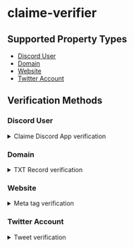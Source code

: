 # claime-verifier

## Supported Property Types

- [Discord User](#Discord%20AUser)
- [Domain](#Domain)
- [Website](#Website)
- [Twitter Account](#Twitter%20Account)

## Verification Methods

### Discord User

<details><summary>Claime Discord App verification</summary>
<br/>

Claims of this type are only available for [the Claime discord app](discord).

##### Evidence format

None.

##### Claim format

- `propertyType`: `Discord User ID`
- `propertyId`: `${your_discord_user_id}`
- `evidence`: `(blank)`
- `method`: `Claime Discord App`

example:

```json
{
  "propertyType": "Discord User ID",
  "propertyId": "000000000000000000",
  "Method": "Claime Discord App"
}
```

</details>

### Domain

<details><summary>TXT Record verification</summary>

##### Evidence format

```
example.com TXT "claime-ownership-claim=${your_address}"
```

##### Claim format

- `propertyType`: `Domain`
- `propertyId`: `${your_domain_name}`
- `evidence`: `(blank)`
- `method`: `TXT`

example:

```json
{
  "propertyType": "Domain",
  "propertyId": "example.com"
}
```

</details>

### Website

<details><summary>Meta tag verification</summary>

##### Evidence format

```
<meta name="claime-ownership-claim" content="${your_address}">
```

##### Claim format

- `propertyType`: `Website`
- `propertyId`: `${your_website_url}`
- `evidence`: `(blank)`
- `method`: `MetaTag`

example:

```json
{
  "propertyType": "Website",
  "propertyId": "https://example.com/page"
}
```

  </details>

### Twitter Account

<details><summary>Tweet verification</summary>

##### Evidence format

```
claime-ownership-claim=${your_address}
```

##### Claim format

- `propertyType`: `Twitter Account`
- `propertyId`: `${your_twitter_id}`
- `evidence`: `${your_tweet_id}`
- `method`: `Tweet`

example:

```json
{
  "propertyType": "Twitter Account",
  "propertyId": "example_id",
  "evidence": "0000000000000000000"
}
```

</details>
